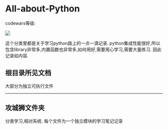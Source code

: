 # All-about-Python
codewars等级:

![](https://www.codewars.com/users/rovesoul/badges/small)

这个分类里都是关于学习python路上的一点一滴记录.
python集成性能很好,所以包含library非常多,内置函数也非常多,如何用好,需要用心学习,需要大量练习.
因此记录如内容.
## 根目录所见文档

大部分为独立可执行文件

---

## 攻城狮文件夹

分类学习,相对系统.
每个文件为一个独立模块的学习笔记记录
